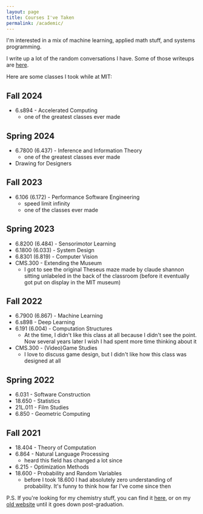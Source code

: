 ```yaml
---
layout: page
title: Courses I've Taken
permalink: /academic/
---
```


I'm interested in a mix of machine learning, applied math stuff, and systems programming.

I write up a lot of the random conversations I have. Some of those writeups are [here](/writeups).

Here are some classes I took while at MIT:

## Fall 2024
- 6.s894 - Accelerated Computing
    - one of the greatest classes ever made

## Spring 2024
- 6.7800 (6.437) - Inference and Information Theory
    - one of the greatest classes ever made
- Drawing for Designers

## Fall 2023
- 6.106 (6.172) - Performance Software Engineering
    - speed limit infinity
    - one of the classes ever made    

## Spring 2023
- 6.8200 (6.484) - Sensorimotor Learning
- 6.1800 (6.033) - System Design
- 6.8301 (6.819) - Computer Vision
- CMS.300 - Extending the Museum
    - I got to see the original Theseus maze made by claude shannon sitting unlabeled in the back of the classroom (before it eventually got put on display in the MIT museum)


## Fall 2022
- 6.7900 (6.867) - Machine Learning
- 6.s898 - Deep Learning
- 6.191 (6.004) - Computation Structures
    - At the time, I didn't like this class at all because I didn't see the point. Now several years later I wish I had spent more time thinking about it
- CMS.300 - (Video)Game Studies
    - I love to discuss game design, but I didn't like how this class was designed at all


## Spring 2022
- 6.031 - Software Construction
- 18.650 - Statistics
- 21L.011 - Film Studies
- 6.850 - Geometric Computing

## Fall 2021
- 18.404 - Theory of Computation
- 6.864 - Natural Language Processing
    - heard this field has changed a lot since
- 6.215 - Optimization Methods
- 18.600 - Probability and Random Variables
    - before I took 18.600 I had absolutely zero understanding of probability. It's funny to think how far I've come since then

P.S. If you're looking for my chemistry stuff, you can find it [here](/chem), or on my [old website](https://www.mit.edu/~anugrah/chem.html) until it goes down post-graduation.